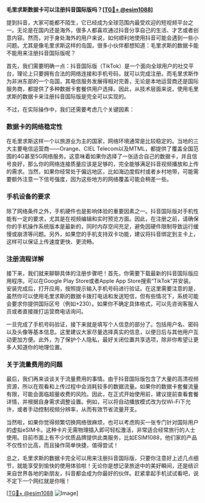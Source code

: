 **毛里求斯数据卡可以注册抖音国际版吗？[[TG💪+ @esim1088](https://t.me/s/esim1088)]**

提到抖音，大家可能都不陌生，它已经成为全球范围内最受欢迎的短视频平台之一。无论是在国内还是海外，很多人都喜欢通过抖音分享自己的生活、才艺或者创意内容。然而，对于身处海外的用户来说，如何顺利地使用抖音可能会遇到一些小问题。尤其是像毛里求斯这样的岛国，很多小伙伴都想知道：毛里求斯的数据卡能不能用来注册抖音国际版呢？

首先，我们需要明确一点：抖音国际版（TikTok）是一个面向全球用户的社交平台，理论上只要拥有合法的网络连接和手机号码，就可以完成注册。而毛里求斯作为非洲东部的一个岛国，其电信服务发展得相对完善，无论是本地运营商还是国际服务商，都提供了多种数据卡套餐供用户选择。因此，从技术层面来说，使用毛里求斯的数据卡来注册抖音国际版是完全可以实现的。

不过，在实际操作中，我们还需要考虑几个关键因素：

### 数据卡的网络稳定性

在毛里求斯这样一个以旅游业为主的国家，网络环境通常是比较稳定的。当地的三大主要电信运营商——Orange、CIEL Telecom以及MTML，都提供了覆盖全国范围的4G甚至5G网络服务。这意味着如果你选择了一张适合自己的数据卡，并且信号良好，那么你的网络连接质量应该是足够的，完全能够满足抖音视频播放和上传的需求。当然，如果你经常处于偏远地区，比如海边度假村或者乡村地带，可能需要额外注意一下信号强度，因为这些地方的网络覆盖可能会稍差一些。

### 手机设备的要求

除了网络条件之外，手机硬件也是影响体验的重要因素之一。抖音国际版对手机性能有一定的要求，尤其是在视频编辑和实时预览方面。因此，在注册之前，请确保你的手机操作系统版本是最新的，同时内存空间充足，避免因硬件限制导致运行缓慢或崩溃等问题。另外，如果您的手机支持双卡功能，建议将抖音绑定到主卡上，这样可以保证上传速度更快、更流畅。

### 注册流程详解

接下来，我们就来聊聊具体的注册步骤吧！首先，你需要下载最新的抖音国际版应用程序。可以在Google Play Store或者Apple App Store搜索“TikTok”并安装。安装完成后，打开应用，按照提示输入手机号码进行验证。在这里需要注意的是，虽然你可以使用毛里求斯的数据卡拨打电话和发送短信，但有些情况下，系统可能会要求你提供国际区号（例如+230）。如果你不确定具体格式，可以先咨询客服人员或者直接拨打运营商电话询问。

一旦完成了手机号码验证，接下来就是填写个人信息的部分了。包括用户名、密码以及头像等基本信息。这里建议大家尽量选择真实的信息，以便日后与其他用户互动更加方便。此外，为了保护个人隐私，最好关闭位置共享选项，除非你希望让更多人知道你的地理位置。

### 关于流量费用的问题

最后，我们再来谈谈关于流量费用的事情。由于抖音国际版包含了大量的高清视频资源，所以在观看和上传过程中会消耗较多的数据流量。如果你的数据卡套餐流量有限，可能会面临超量收费的风险。因此，在正式开始使用前，建议提前查看套餐详情，并根据自身需求调整设置。例如，可以将自动播放模式改为仅Wi-Fi下允许，或者手动控制视频分辨率，从而有效节省流量开支。

当然啦，如果你觉得频繁切换网络很麻烦，也可以考虑购买一张专门针对国际用户的虚拟eSIM卡。这种卡片无需物理插入即可轻松激活，非常适合经常旅行的人士使用。目前市面上有不少优质品牌提供此类服务，比如ESIM1088，他们家的产品不仅性价比高，而且操作简单快捷，值得尝试！

总之，毛里求斯的数据卡完全可以用来注册抖音国际版，只要你注意好上述几点细节，就能享受到愉快的使用体验啦！无论你是想记录旅途中的美好瞬间，还是结识来自世界各地的新朋友，抖音都会成为你最好的伙伴。赶紧拿起手机试试看吧，说不定下一个网红就是你哦！

[[TG💪+ @esim1088](https://t.me/s/esim1088) ![Image](https://i.postimg.cc/4NQfJmqS/Snipaste-2025-05-13-00-14-12.png)]